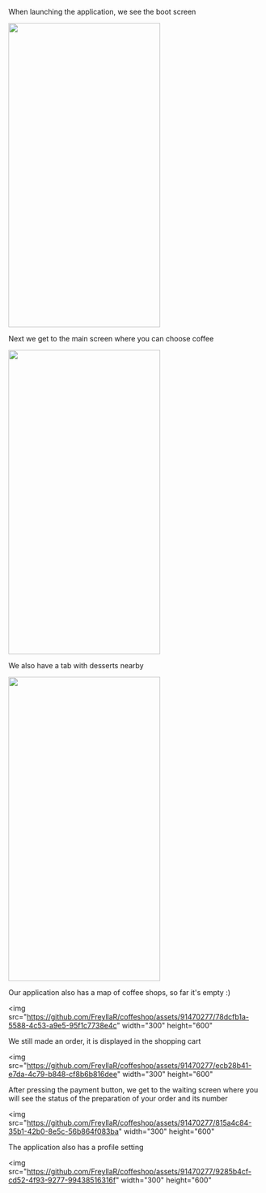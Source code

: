 When launching the application, we see the boot screen

<img src="https://github.com/FreyllaR/coffeshop/assets/91470277/5622bf0a-109a-46a2-9857-c0f55e516261" width="300" height="600">

Next we get to the main screen where you can choose coffee

<img src="https://github.com/FreyllaR/coffeshop/assets/91470277/e6845c9e-8c83-4d76-8e03-df48ef8dc21d" width="300" height="600">

We also have a tab with desserts nearby

<img src="https://github.com/FreyllaR/coffeshop/assets/91470277/70214de3-4b14-4292-8977-f3c348ba956f" width="300" height="600">

Our application also has a map of coffee shops, so far it's empty :)

<img src="https://github.com/FreyllaR/coffeshop/assets/91470277/78dcfb1a-5588-4c53-a9e5-95f1c7738e4c" width="300" height="600"

We still made an order, it is displayed in the shopping cart

<img src="https://github.com/FreyllaR/coffeshop/assets/91470277/ecb28b41-e7da-4c79-b848-cf8b6b816dee" width="300" height="600"

After pressing the payment button, we get to the waiting screen where you will see the status of the preparation of your order and its number

<img src="https://github.com/FreyllaR/coffeshop/assets/91470277/815a4c84-35b1-42b0-8e5c-56b864f083ba" width="300" height="600"

The application also has a profile setting

<img src="https://github.com/FreyllaR/coffeshop/assets/91470277/9285b4cf-cd52-4f93-9277-99438516316f" width="300" height="600"
